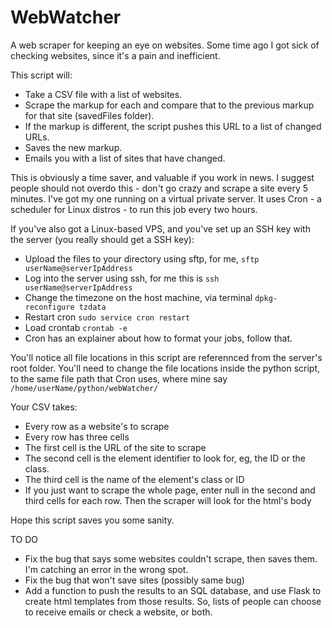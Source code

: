 # WebWatcher
A web scraper for keeping an eye on websites. Some time ago I got sick of checking websites, since it's a pain and inefficient.

This script will:
- Take a CSV file with a list of websites.
- Scrape the markup for each and compare that to the previous markup for that site (savedFiles folder).
- If the markup is different, the script pushes this URL to a list of changed URLs.
- Saves the new markup.
- Emails you with a list of sites that have changed.

This is obviously a time saver, and valuable if you work in news.
I suggest people should not overdo this - don't go crazy and scrape a site every 5 minutes.
I've got my one running on a virtual private server.
It uses Cron - a scheduler for Linux distros - to run this job every two hours.

If you've also got a Linux-based VPS, and you've set up an SSH key with the server (you really should get a SSH key):
- Upload the files to your directory using sftp, for me, ```sftp userName@serverIpAddress```
- Log into the server using ssh, for me this is ```ssh userName@serverIpAddress```
- Change the timezone on the host machine, via terminal ```dpkg-reconfigure tzdata```
- Restart cron ```sudo service cron restart```
- Load crontab ```crontab -e```
- Cron has an explainer about how to format your jobs, follow that.

You'll notice all file locations in this script are referennced from the server's root folder.
You'll need to change the file locations inside the python script, to the same file path that Cron uses, where mine say ```/home/userName/python/webWatcher/```

Your CSV takes:
- Every row as a website's to scrape
- Every row has three cells
- The first cell is the URL of the site to scrape
- The second cell is the element identifier to look for, eg, the ID or the class.
- The third cell is the name of the element's class or ID
- If you just want to scrape the whole page, enter null in the second and third cells for each row. Then the scraper will look for the html's body

Hope this script saves you some sanity.

TO DO
- Fix the bug that says some websites couldn't scrape, then saves them. I'm catching an error in the wrong spot.
- Fix the bug that won't save sites (possibly same bug)
- Add a function to push the results to an SQL database, and use Flask to create html templates from those results. So, lists of people can choose to receive emails or check a website, or both.
